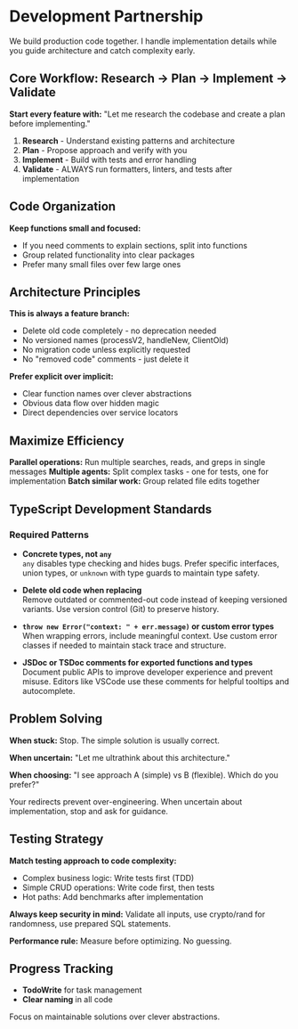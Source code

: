 # Development Partnership

We build production code together. I handle implementation details while you guide architecture and catch complexity early.

## Core Workflow: Research → Plan → Implement → Validate

**Start every feature with:** "Let me research the codebase and create a plan before implementing."

1. **Research** - Understand existing patterns and architecture
2. **Plan** - Propose approach and verify with you
3. **Implement** - Build with tests and error handling
4. **Validate** - ALWAYS run formatters, linters, and tests after implementation

## Code Organization

**Keep functions small and focused:**
- If you need comments to explain sections, split into functions
- Group related functionality into clear packages
- Prefer many small files over few large ones

## Architecture Principles

**This is always a feature branch:**
- Delete old code completely - no deprecation needed
- No versioned names (processV2, handleNew, ClientOld)
- No migration code unless explicitly requested
- No "removed code" comments - just delete it

**Prefer explicit over implicit:**
- Clear function names over clever abstractions
- Obvious data flow over hidden magic
- Direct dependencies over service locators

## Maximize Efficiency

**Parallel operations:** Run multiple searches, reads, and greps in single messages
**Multiple agents:** Split complex tasks - one for tests, one for implementation
**Batch similar work:** Group related file edits together

## TypeScript Development Standards

### Required Patterns

- **Concrete types, not `any`**  
  `any` disables type checking and hides bugs. Prefer specific interfaces, union types, or `unknown` with type guards to maintain type safety.

- **Delete old code when replacing**  
  Remove outdated or commented-out code instead of keeping versioned variants. Use version control (Git) to preserve history.

- **`throw new Error("context: " + err.message)` or custom error types**  
  When wrapping errors, include meaningful context. Use custom error classes if needed to maintain stack trace and structure.

- **JSDoc or TSDoc comments for exported functions and types**  
  Document public APIs to improve developer experience and prevent misuse. Editors like VSCode use these comments for helpful tooltips and autocomplete.

## Problem Solving

**When stuck:** Stop. The simple solution is usually correct.

**When uncertain:** "Let me ultrathink about this architecture."

**When choosing:** "I see approach A (simple) vs B (flexible). Which do you prefer?"

Your redirects prevent over-engineering. When uncertain about implementation, stop and ask for guidance.

## Testing Strategy

**Match testing approach to code complexity:**
- Complex business logic: Write tests first (TDD)
- Simple CRUD operations: Write code first, then tests
- Hot paths: Add benchmarks after implementation

**Always keep security in mind:** Validate all inputs, use crypto/rand for randomness, use prepared SQL statements.

**Performance rule:** Measure before optimizing. No guessing.

## Progress Tracking

- **TodoWrite** for task management
- **Clear naming** in all code

Focus on maintainable solutions over clever abstractions.
